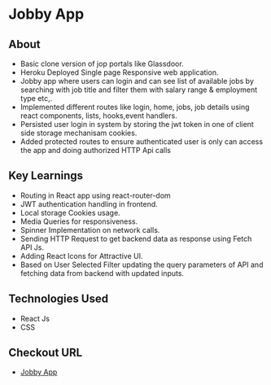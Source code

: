 # Jobby App

## About
* Basic clone version of jop portals like Glassdoor.
* Heroku Deployed Single page Responsive web application.
* Jobby app where users can login and can see list of available jobs by
searching with job title and filter them with salary range & employment type etc,.
* Implemented different routes like login, home, jobs, job details using react
components, lists, hooks,event handlers.
* Persisted user login in system by storing the jwt token in one of client side storage mechanisam cookies.
* Added protected routes to ensure authenticated user is only can access the app and doing
authorized HTTP Api calls

## Key Learnings
* Routing in React app using react-router-dom
* JWT authentication handling in frontend.
* Local storage Cookies usage.
* Media Queries for responsiveness.
* Spinner Implementation on network calls.
* Sending HTTP Request to get backend data as response using Fetch API Js.
* Adding React Icons for Attractive UI.
* Based on User Selected Filter updating the query parameters of API and fetching data from backend with updated inputs.
## Technologies Used
* React Js
* CSS


## Checkout URL
* [Jobby App](https://sireesha-jobby-app.herokuapp.com/)

